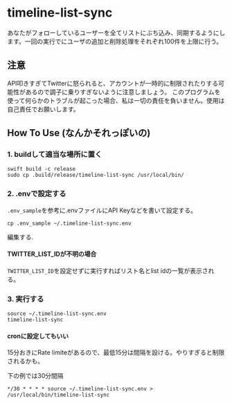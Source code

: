 # timeline-list-sync

あなたがフォローしているユーザーを全てリストにぶち込み、同期するようにします。一回の実行でにユーザの追加と削除処理をそれぞれ100件を上限に行う。

## 注意

API叩きすぎてTwitterに怒られると、アカウントが一時的に制限されたりする可能性があるので調子に乗りすぎないように注意しましょう。
このプログラムを使って何らかのトラブルが起こった場合、私は一切の責任を負いません。使用は自己責任でお願いします。

## How To Use (なんかそれっぽいの)

### 1. buildして適当な場所に置く

```
swift build -c release
sudo cp .build/release/timeline-list-sync /usr/local/bin/
```

### 2. .envで設定する

```.env_sample```を参考に.envファイルにAPI Keyなどを書いて設定する。

```
cp .env_sample ~/.timeline-list-sync.env
```

編集する.

#### TWITTER_LIST_IDが不明の場合

```TWITTER_LIST_ID```を設定せずに実行すればリスト名とlist idの一覧が表示される。

### 3. 実行する

```
source ~/.timeline-list-sync.env
timeline-list-sync
```

#### cronに設定してもいい

15分おきにRate limiteがあるので、最低15分は間隔を設ける。やりすぎると制限されるかも。

下の例では30分間隔

```
*/30 * * * * source ~/.timeline-list-sync.env > /usr/local/bin/timeline-list-sync
```
